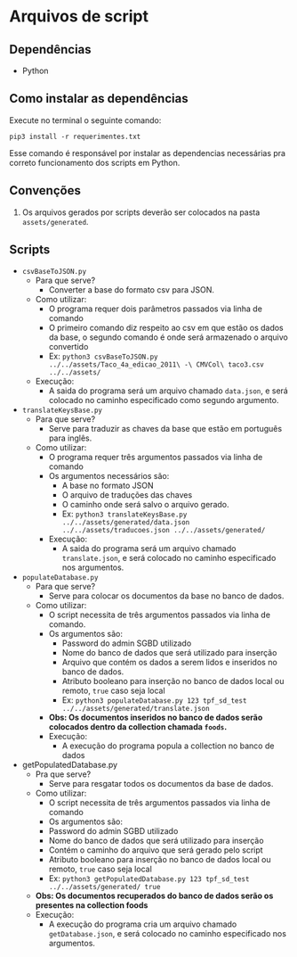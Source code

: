# Arquivos de script
## Dependências
- Python

## Como instalar as dependências
Execute no terminal o seguinte comando:

`pip3 install -r requerimentes.txt`

Esse comando é responsável por instalar as dependencias necessárias pra correto funcionamento dos scripts em Python.

## Convenções
1. Os arquivos gerados por scripts deverão ser colocados na pasta `assets/generated`.

## Scripts
- `csvBaseToJSON.py`
  - Para que serve?
    - Converter a base do formato csv para JSON.
  - Como utilizar:
    - O programa requer dois parâmetros passados via linha de comando
    - O primeiro comando diz respeito ao csv em que estão os dados da base, o segundo comando é onde será armazenado o arquivo convertido
    - Ex: `python3 csvBaseToJSON.py ../../assets/Taco_4a_edicao_2011\ -\ CMVCol\ taco3.csv ../../assets/`
  - Execução:
    - A saida do programa será um arquivo chamado `data.json`, e será colocado no caminho especificado como segundo argumento.
- `translateKeysBase.py`
  - Para que serve?
    - Serve para traduzir as chaves da base que estão em português para inglês.
  - Como utilizar:
    - O programa requer três argumentos passados via linha de comando
    - Os argumentos necessários são:
      - A base no formato JSON
      - O arquivo de traduções das chaves
      - O caminho onde será salvo o arquivo gerado.
      - Ex: `python3 translateKeysBase.py ../../assets/generated/data.json ../../assets/traducoes.json ../../assets/generated/`
    - Execução:
      - A saida do programa será um arquivo chamado `translate.json`, e será colocado no caminho especificado nos argumentos.
- `populateDatabase.py`
  - Para que serve?
    - Serve para colocar os documentos da base no banco de dados.
  - Como utilizar:
    - O script necessita de três argumentos passados via linha de comando.
    - Os argumentos são:
      - Password do admin SGBD utilizado
      - Nome do banco de dados que será utilizado para inserção
      - Arquivo que contém os dados a serem lidos e inseridos no banco de dados.
      - Atributo booleano para inserção no banco de dados local ou remoto, `true` caso seja local
      - Ex: `python3 populateDatabase.py 123 tpf_sd_test ../../assets/generated/translate.json`
    - **Obs: Os documentos inseridos no banco de dados serão colocados dentro da collection chamada `foods`.**
    - Execução:
      - A execução do programa popula a collection no banco de dados
- getPopulatedDatabase.py
  - Pra que serve?
    - Serve para resgatar todos os documentos da base de dados.
  - Como utilizar:
    - O script necessita de três argumentos passados via linha de comando
    - Os argumentos são:
    - Password do admin SGBD utilizado
    - Nome do banco de dados que será utilizado para inserção
    - Contém o caminho do arquivo que será gerado pelo script
    - Atributo booleano para inserção no banco de dados local ou remoto, `true` caso seja local
    - Ex: `python3 getPopulatedDatabase.py 123 tpf_sd_test ../../assets/generated/ true`
  - **Obs: Os documentos recuperados do banco de dados serão os presentes na collection foods**
  - Execução:
    - A execução do programa cria um arquivo chamado `getDatabase.json`, e será colocado no caminho especificado nos argumentos.
